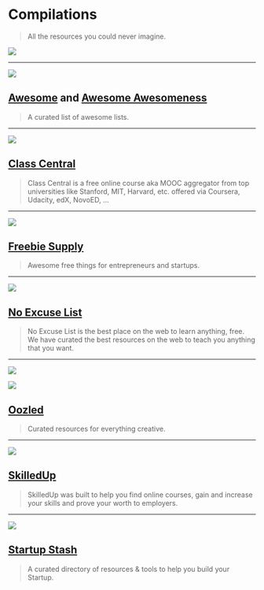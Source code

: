 # Compilations

> All the resources you could never imagine.

![](http://i3.kym-cdn.com/photos/images/original/000/187/320/6a1.png)

---

![](http://www.linickx.com/files/2011/08/octocat_darkwood_small.jpg)

## [Awesome](https://github.com/sindresorhus/awesome) and [Awesome Awesomeness](https://github.com/bayandin/awesome-awesomeness)

> A curated list of awesome lists.

---

![](https://huacm.files.wordpress.com/2015/04/classcentral.png)

## [Class Central](https://www.class-central.com/)

> Class Central is a free online course aka MOOC aggregator from top universities like Stanford, MIT, Harvard, etc. offered via Coursera, Udacity, edX, NovoED, ...

---

![](https://huacm.files.wordpress.com/2015/03/freebie-supply.png)

## [Freebie Supply](http://freebie.supply/)

> Awesome free things for entrepreneurs and startups.

---

![](https://huacm.files.wordpress.com/2015/03/no-excuse-list.png)

## [No Excuse List](http://noexcuselist.com/)

> No Excuse List is the best place on the web to learn anything, free. We have curated the best resources on the web to teach you anything that you want.

---

![](https://huacm.files.wordpress.com/2015/04/oozled.png)

![](https://huacm.files.wordpress.com/2015/04/oozled-categories.png)

## [Oozled](http://oozled.com/)

> Curated resources for everything creative.

---

![](https://huacm.files.wordpress.com/2015/03/skilledup.png)

## [SkilledUp](http://www.skilledup.com/)

> SkilledUp was built to help you find online courses, gain and increase your skills and prove your worth to employers.

---

![](https://huacm.files.wordpress.com/2015/04/startup-stash.png)

## [Startup Stash](http://startupstash.com)

> A curated directory of resources & tools to help you build your Startup.
